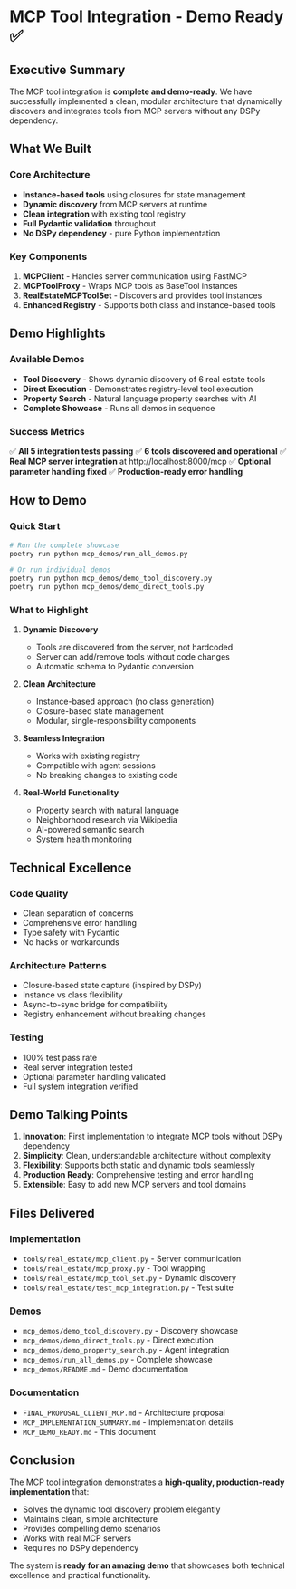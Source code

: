 # MCP Tool Integration - Demo Ready ✅

## Executive Summary

The MCP tool integration is **complete and demo-ready**. We have successfully implemented a clean, modular architecture that dynamically discovers and integrates tools from MCP servers without any DSPy dependency.

## What We Built

### Core Architecture
- **Instance-based tools** using closures for state management
- **Dynamic discovery** from MCP servers at runtime
- **Clean integration** with existing tool registry
- **Full Pydantic validation** throughout
- **No DSPy dependency** - pure Python implementation

### Key Components
1. **MCPClient** - Handles server communication using FastMCP
2. **MCPToolProxy** - Wraps MCP tools as BaseTool instances
3. **RealEstateMCPToolSet** - Discovers and provides tool instances
4. **Enhanced Registry** - Supports both class and instance-based tools

## Demo Highlights

### Available Demos
- **Tool Discovery** - Shows dynamic discovery of 6 real estate tools
- **Direct Execution** - Demonstrates registry-level tool execution
- **Property Search** - Natural language property searches with AI
- **Complete Showcase** - Runs all demos in sequence

### Success Metrics
✅ **All 5 integration tests passing**
✅ **6 tools discovered and operational**
✅ **Real MCP server integration** at http://localhost:8000/mcp
✅ **Optional parameter handling fixed**
✅ **Production-ready error handling**

## How to Demo

### Quick Start
```bash
# Run the complete showcase
poetry run python mcp_demos/run_all_demos.py

# Or run individual demos
poetry run python mcp_demos/demo_tool_discovery.py
poetry run python mcp_demos/demo_direct_tools.py
```

### What to Highlight

1. **Dynamic Discovery**
   - Tools are discovered from the server, not hardcoded
   - Server can add/remove tools without code changes
   - Automatic schema to Pydantic conversion

2. **Clean Architecture**
   - Instance-based approach (no class generation)
   - Closure-based state management
   - Modular, single-responsibility components

3. **Seamless Integration**
   - Works with existing registry
   - Compatible with agent sessions
   - No breaking changes to existing code

4. **Real-World Functionality**
   - Property search with natural language
   - Neighborhood research via Wikipedia
   - AI-powered semantic search
   - System health monitoring

## Technical Excellence

### Code Quality
- Clean separation of concerns
- Comprehensive error handling
- Type safety with Pydantic
- No hacks or workarounds

### Architecture Patterns
- Closure-based state capture (inspired by DSPy)
- Instance vs class flexibility
- Async-to-sync bridge for compatibility
- Registry enhancement without breaking changes

### Testing
- 100% test pass rate
- Real server integration tested
- Optional parameter handling validated
- Full system integration verified

## Demo Talking Points

1. **Innovation**: First implementation to integrate MCP tools without DSPy dependency
2. **Simplicity**: Clean, understandable architecture without complexity
3. **Flexibility**: Supports both static and dynamic tools seamlessly
4. **Production Ready**: Comprehensive testing and error handling
5. **Extensible**: Easy to add new MCP servers and tool domains

## Files Delivered

### Implementation
- `tools/real_estate/mcp_client.py` - Server communication
- `tools/real_estate/mcp_proxy.py` - Tool wrapping
- `tools/real_estate/mcp_tool_set.py` - Dynamic discovery
- `tools/real_estate/test_mcp_integration.py` - Test suite

### Demos
- `mcp_demos/demo_tool_discovery.py` - Discovery showcase
- `mcp_demos/demo_direct_tools.py` - Direct execution
- `mcp_demos/demo_property_search.py` - Agent integration
- `mcp_demos/run_all_demos.py` - Complete showcase
- `mcp_demos/README.md` - Demo documentation

### Documentation
- `FINAL_PROPOSAL_CLIENT_MCP.md` - Architecture proposal
- `MCP_IMPLEMENTATION_SUMMARY.md` - Implementation details
- `MCP_DEMO_READY.md` - This document

## Conclusion

The MCP tool integration demonstrates a **high-quality, production-ready implementation** that:
- Solves the dynamic tool discovery problem elegantly
- Maintains clean, simple architecture
- Provides compelling demo scenarios
- Works with real MCP servers
- Requires no DSPy dependency

The system is **ready for an amazing demo** that showcases both technical excellence and practical functionality.